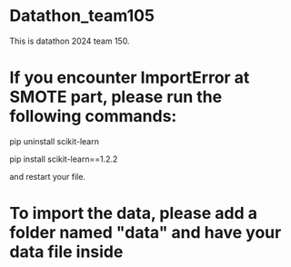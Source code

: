 # Datathon_team105

This is datathon 2024 team 150.

# If you encounter ImportError at SMOTE part, please run the following commands:

pip uninstall scikit-learn

pip install scikit-learn==1.2.2

and restart your file.

# To import the data, please add a folder named "data" and have your data file inside
